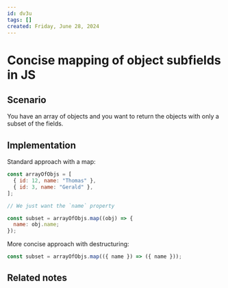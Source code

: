 ```yaml
---
id: dv3u
tags: []
created: Friday, June 28, 2024
---
```


# Concise mapping of object subfields in JS

## Scenario

You have an array of objects and you want to return the objects with only a
subset of the fields.

## Implementation

Standard approach with a map:

```js
const arrayOfObjs = [
  { id: 12, name: "Thomas" },
  { id: 3, name: "Gerald" },
];

// We just want the `name` property

const subset = arrayOfObjs.map((obj) => {
  name: obj.name;
});
```

More concise approach with destructuring:

```js
const subset = arrayOfObjs.map(({ name }) => ({ name }));
```

## Related notes
